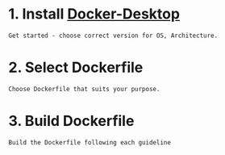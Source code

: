 # 1. Install <a href="https://www.docker.com/get-started/" target="_blank">Docker-Desktop</a>
```
Get started - choose correct version for OS, Architecture.
```
# 2. Select Dockerfile
```
Choose Dockerfile that suits your purpose.
```

# 3. Build Dockerfile
```
Build the Dockerfile following each guideline
```